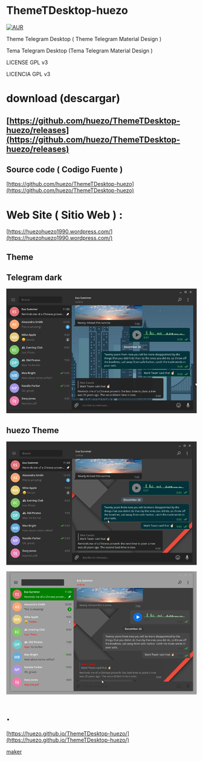 # ThemeTDesktop-huezo

[![AUR](https://img.shields.io/aur/license/yaourt.svg)](https://github.com/huezo/ThemeTDesktop-huezo) 

Theme Telegram Desktop ( Theme Telegram Material Design ) 

Tema Telegram Desktop (Tema Telegram Material Design ) 

LICENSE GPL v3 

LICENCIA GPL v3 

# download (descargar)

## [https://github.com/huezo/ThemeTDesktop-huezo/releases](https://github.com/huezo/ThemeTDesktop-huezo/releases)

## Source code ( Codigo Fuente )

[https://github.com/huezo/ThemeTDesktop-huezo](https://github.com/huezo/ThemeTDesktop-huezo)

# Web Site ( Sitio Web ) :

[https://huezohuezo1990.wordpress.com/](https://huezohuezo1990.wordpress.com/)





## Theme

## Telegram dark

[Telegram_Dark]: https://github.com/huezo/ThemeTDesktop-huezo/raw/master/Telegramdark.png
![Theme Telegram ][Telegram_Dark]

## huezo Theme

[huezo_tema1]: https://github.com/huezo/ThemeTDesktop-huezo/raw/master/huezo_.png
![Theme Telegram1 ][huezo_tema1]


[huezo_tema]: https://github.com/huezo/ThemeTDesktop-huezo/raw/master/demo.png
![Theme Telegram ][huezo_tema]



# .

[https://huezo.github.io/ThemeTDesktop-huezo/](https://huezo.github.io/ThemeTDesktop-huezo/)


[maker](https://github.com/danielpetrica/Telegram-Desktop-themes-maker)
